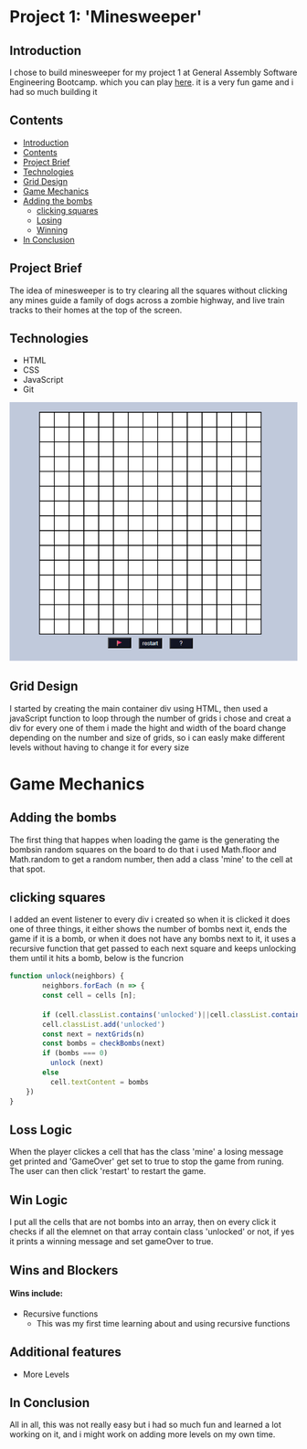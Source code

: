 # Project 1: 'Minesweeper'

## Introduction

I chose to build minesweeper for my project 1 at General Assembly Software Engineering Bootcamp. which you can play [here](https://zahraa237.github.io/minesweeper-main/). it is a very fun game and i had so much building it

## Contents
* [Introduction](#Introduction)
* [Contents](#Contents)
* [Project Brief](#Project-Brief)
* [Technologies](#Technologies)
* [Grid Design](#Grid-Design)
* [Game Mechanics](#Game-Mechanics)
* [Adding the bombs](#Adding-the-bombs)
  * [clicking squares](#clicking-squares)
  * [Losing](#Loss-Logic)
  * [Winning](#Win-Logic)
* [In Conclusion](#In-Conclusion)


## Project Brief

The idea of minesweeper is to try clearing all the squares without clicking any mines
guide a family of dogs across a zombie highway, and live train tracks to their homes at the top of the screen.

## Technologies
* HTML
* CSS
* JavaScript
* Git

![board for minesweeper](minesweeper-main/assets/Screenshot%202025-07-16%20104156.png)

## Grid Design

I started by creating the main container div using HTML, then used a javaScript function to loop through the number of grids i chose and creat a div for every one of them
i made the hight and width of the board change depending on the number and size of grids, so i can easly make different levels without having to change it for every size

# Game Mechanics


## Adding the bombs 
The first thing that happes when loading the game is the generating the bombsin random squares on the board 
to do that i used Math.floor and Math.random to get a random number, then add a class 'mine' to the cell at that spot.

## clicking squares

I added an event listener to every div i created so when it is clicked it does one of three things, it either shows the number of bombs next it, ends the game if it is a bomb, or when it does not have any bombs next to it, it uses a recursive function that get passed to each next square and keeps unlocking them until it hits a bomb, below is the funcrion

```javascript
function unlock(neighbors) {
        neighbors.forEach (n => {
        const cell = cells [n]; 

        if (cell.classList.contains('unlocked')||cell.classList.contains('flagged')) return;
        cell.classList.add('unlocked')
        const next = nextGrids(n)
        const bombs = checkBombs(next)
        if (bombs === 0)
          unlock (next)
        else 
          cell.textContent = bombs
    })
}
```
## Loss Logic
When the player clickes a cell that has the class 'mine' a losing message get printed and 'GameOver' get set to true to stop the game from runing. The user can then click 'restart' to restart the game.

## Win Logic
I put all the cells that are not bombs into an array, then on every click it checks if all the elemnet on that array contain class 'unlocked' or not, if yes it prints a winning message and set gameOver to true.

## Wins and Blockers
#### Wins include:
* Recursive functions
  * This was my first time learning about and using recursive functions

## Additional features
* More Levels

## In Conclusion
All in all, this was not really easy but i had so much fun and learned a lot working on it, and i might work on adding more levels on my own time.   